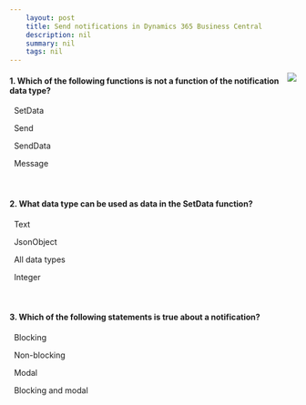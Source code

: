 ```yaml
---
    layout: post
    title: Send notifications in Dynamics 365 Business Central  
    description: nil
    summary: nil
    tags: nil
---
```



 <a target="_blank" href="https://docs.microsoft.com/en-us/learn/modules/send-notifications/5-check/"><i class="fas fa-external-link-alt"></i> </a>
 <img align="right" src="https://docs.microsoft.com/en-us/learn/achievements/send-notifications.svg">
####  1. Which of the following functions is not a function of the notification data type?


<i class='far fa-square'></i> &nbsp;&nbsp;SetData

<i class='far fa-square'></i> &nbsp;&nbsp;Send

<i class='fas fa-check-square' style='color: Dodgerblue;'></i> &nbsp;&nbsp;SendData

<i class='far fa-square'></i> &nbsp;&nbsp;Message
<br />
<br />
<br />

####  2. What data type can be used as data in the SetData function?


<i class='fas fa-check-square' style='color: Dodgerblue;'></i> &nbsp;&nbsp;Text

<i class='far fa-square'></i> &nbsp;&nbsp;JsonObject

<i class='far fa-square'></i> &nbsp;&nbsp;All data types

<i class='far fa-square'></i> &nbsp;&nbsp;Integer
<br />
<br />
<br />

####  3. Which of the following statements is true about a notification?


<i class='far fa-square'></i> &nbsp;&nbsp;Blocking

<i class='fas fa-check-square' style='color: Dodgerblue;'></i> &nbsp;&nbsp;Non-blocking

<i class='far fa-square'></i> &nbsp;&nbsp;Modal

<i class='far fa-square'></i> &nbsp;&nbsp;Blocking and modal
<br />
<br />
<br />
